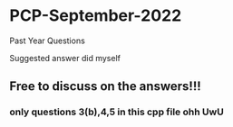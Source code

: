 # PCP-September-2022
Past Year Questions

Suggested answer did myself
## Free to discuss on the answers!!!


### only questions 3(b),4,5 in this cpp file ohh UwU
